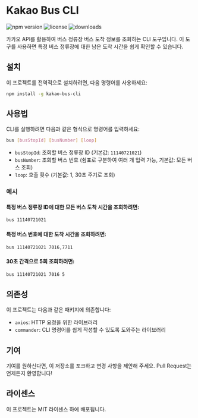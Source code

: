 # Kakao Bus CLI

![npm version](https://img.shields.io/npm/v/kakao-bus-cli.svg)
![license](https://img.shields.io/npm/l/kakao-bus-cli.svg)
![downloads](https://img.shields.io/npm/dt/kakao-bus-cli.svg)


카카오 API를 활용하여 버스 정류장 버스 도착 정보를 조회하는 CLI 도구입니다. 이 도구를 사용하면 특정 버스 정류장에 대한 남은 도착 시간을 쉽게 확인할 수 있습니다.

## 설치

이 프로젝트를 전역적으로 설치하려면, 다음 명령어를 사용하세요:

``` bash
npm install -g kakao-bus-cli
```

## 사용법

CLI를 실행하려면 다음과 같은 형식으로 명령어를 입력하세요:

```bash
bus [busStopId] [busNumber] [loop]
```

- `busStopId`: 조회할 버스 정류장 ID (기본값: `11140721021`)
- `busNumber`: 조회할 버스 번호 (쉼표로 구분하여 여러 개 입력 가능, 기본값: 모든 버스 조회)
- `loop`: 호출 횟수 (기본값: 1, 30초 주기로 조회)

### 예시

#### 특정 버스 정류장 ID에 대한 모든 버스 도착 시간을 조회하려면:

```bash
bus 11140721021
```

#### 특정 버스 번호에 대한 도착 시간을 조회하려면:

```bash
bus 11140721021 7016,7711
```

#### 30초 간격으로 5회 조회하려면:

```bash
bus 11140721021 7016 5
```

## 의존성

이 프로젝트는 다음과 같은 패키지에 의존합니다:

- `axios`: HTTP 요청을 위한 라이브러리
- `commander`: CLI 명령어를 쉽게 작성할 수 있도록 도와주는 라이브러리

## 기여

기여를 원하신다면, 이 저장소를 포크하고 변경 사항을 제안해 주세요. Pull Request는 언제든지 환영합니다!

## 라이센스

이 프로젝트는 MIT 라이센스 하에 배포됩니다.